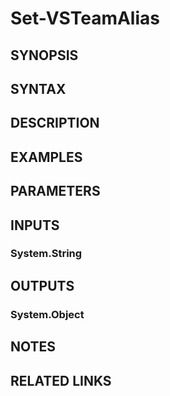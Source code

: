 <!-- #include "./common/header.md" -->

# Set-VSTeamAlias

## SYNOPSIS

<!-- #include "./synopsis/Set-VSTeamAlias.md" -->

## SYNTAX

## DESCRIPTION

<!-- #include "./synopsis/Set-VSTeamAlias.md" -->

## EXAMPLES

## PARAMETERS

<!-- #include "./params/forcegroup.md" -->

## INPUTS

### System.String

## OUTPUTS

### System.Object

## NOTES

<!-- #include "./common/prerequisites.md" -->

## RELATED LINKS
